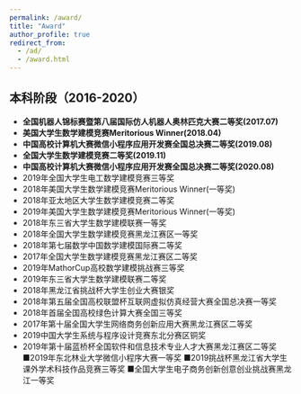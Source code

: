 ```yaml
---
permalink: /award/
title: "Award"
author_profile: true
redirect_from: 
  - /ad/
  - /award.html
---
```


## 本科阶段（2016-2020）
- **全国机器人锦标赛暨第八届国际仿人机器人奥林匹克大赛二等奖(2017.07)**
- **美国大学生数学建模竞赛Meritorious Winner(2018.04)**
- **中国高校计算机大赛微信小程序应用开发赛全国总决赛二等奖(2019.08)**
- **全国大学生数学建模竞赛二等奖(2019.11)**
- **中国高校计算机大赛微信小程序应用开发赛全国总决赛二等奖(2020.08)**
- 2019年全国大学生电工数学建模竞赛三等奖
- 2018年美国大学生数学建模竞赛Meritorious  Winner(一等奖)
- 2018年亚太地区大学生数学建模竞赛二等奖
- 2019年美国大学生数学建模竞赛Meritorious  Winner(一等奖)
- 2018年东三省大学生数学建模联赛一等奖
- 2018年全国大学生数学建模竞赛黑龙江赛区一等奖
- 2018年第七届数学中国数学建模国际赛二等奖
- 2017年全国大学生数学建模竞赛黑龙江赛区二等奖
- 2019年MathorCup高校数学建模挑战赛三等奖
- 2019年东三省大学生数学建模联赛二等奖     
- 2018年黑龙江省挑战杯大学生创业大赛银奖
- 2018年第五届全国高校联盟杯互联网虚拟仿真经营大赛全国总决赛一等奖
- 2018年首届全国高校绿色计算大赛全国三等奖
- 2017年第十届全国大学生网络商务创新应用大赛黑龙江赛区二等奖
- 2019中国大学生系统与程序设计竞赛东北分赛区铜奖
- 2019年第十届蓝桥杯全国软件和信息技术专业人才大赛黑龙江赛区二等奖 ■2019年东北林业大学微信小程序大赛一等奖
■2019挑战杯黑龙江省大学生课外学术科技作品竞赛三等奖               ■全国大学生电子商务创新创意创业挑战赛黑龙江一等奖
